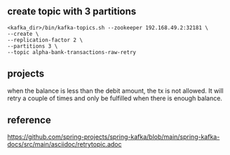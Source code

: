 ## create topic with 3 partitions
```
<kafka_dir>/bin/kafka-topics.sh --zookeeper 192.168.49.2:32181 \
--create \
--replication-factor 2 \
--partitions 3 \
--topic alpha-bank-transactions-raw-retry
```

## projects
when the balance is less than the debit amount, the tx is not allowed. It will retry a couple of times and only be fulfilled when there is enough balance. 

## reference
https://github.com/spring-projects/spring-kafka/blob/main/spring-kafka-docs/src/main/asciidoc/retrytopic.adoc

